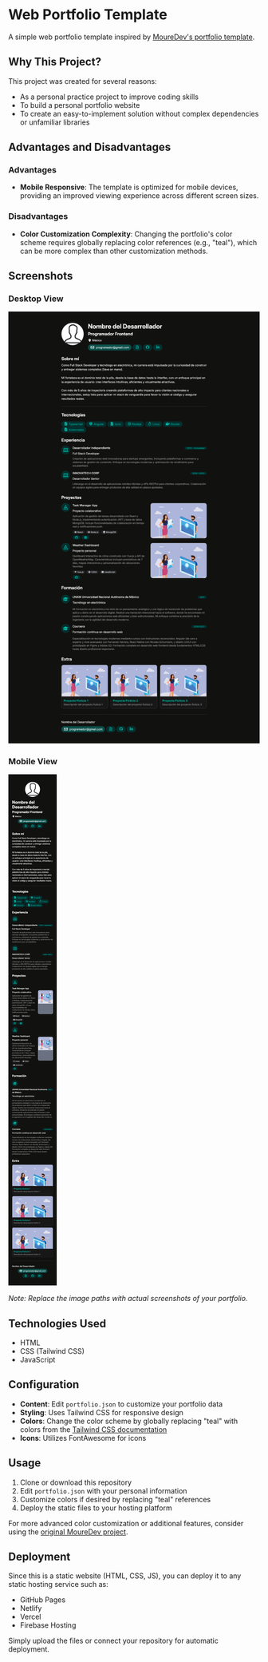 # Web Portfolio Template

A simple web portfolio template inspired by [MoureDev's portfolio template](https://github.com/mouredev/portafolio-template).

## Why This Project?

This project was created for several reasons:
- As a personal practice project to improve coding skills
- To build a personal portfolio website
- To create an easy-to-implement solution without complex dependencies or unfamiliar libraries

## Advantages and Disadvantages

### Advantages
- **Mobile Responsive**: The template is optimized for mobile devices, providing an improved viewing experience across different screen sizes.

### Disadvantages
- **Color Customization Complexity**: Changing the portfolio's color scheme requires globally replacing color references (e.g., "teal"), which can be more complex than other customization methods.

## Screenshots

### Desktop View
![Desktop Screenshot](web.png)

### Mobile View
![Mobile Screenshot](mobile.png)

*Note: Replace the image paths with actual screenshots of your portfolio.*

## Technologies Used

- HTML
- CSS (Tailwind CSS)
- JavaScript

## Configuration

- **Content**: Edit `portfolio.json` to customize your portfolio data
- **Styling**: Uses Tailwind CSS for responsive design
- **Colors**: Change the color scheme by globally replacing "teal" with colors from the [Tailwind CSS documentation](https://tailwindcss.com/docs/customizing-colors)
- **Icons**: Utilizes FontAwesome for icons

## Usage

1. Clone or download this repository
2. Edit `portfolio.json` with your personal information
3. Customize colors if desired by replacing "teal" references
4. Deploy the static files to your hosting platform

For more advanced color customization or additional features, consider using the [original MoureDev project](https://github.com/mouredev/portafolio-template).

## Deployment

Since this is a static website (HTML, CSS, JS), you can deploy it to any static hosting service such as:
- GitHub Pages
- Netlify
- Vercel
- Firebase Hosting

Simply upload the files or connect your repository for automatic deployment.